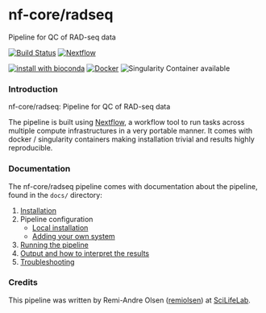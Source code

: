 # nf-core/radseq
Pipeline for QC of RAD-seq data

[![Build Status](https://travis-ci.org/remiolsen/nf-core-radseq.svg?branch=master)](https://travis-ci.org/remiolsen/nf-core-radseq)
[![Nextflow](https://img.shields.io/badge/nextflow-%E2%89%A50.30.0-brightgreen.svg)](https://www.nextflow.io/)

[![install with bioconda](https://img.shields.io/badge/install%20with-bioconda-brightgreen.svg)](http://bioconda.github.io/)
[![Docker](https://img.shields.io/docker/automated/remiolsen/nf-core-radseq.svg)](https://hub.docker.com/r/remiolsen/nf-core-radseq)
![Singularity Container available](
https://img.shields.io/badge/singularity-available-7E4C74.svg)

### Introduction
nf-core/radseq: Pipeline for QC of RAD-seq data

The pipeline is built using [Nextflow](https://www.nextflow.io), a workflow tool to run tasks across multiple compute infrastructures in a very portable manner. It comes with docker / singularity containers making installation trivial and results highly reproducible.


### Documentation
The nf-core/radseq pipeline comes with documentation about the pipeline, found in the `docs/` directory:

1. [Installation](docs/installation.md)
2. Pipeline configuration
    * [Local installation](docs/configuration/local.md)
    * [Adding your own system](docs/configuration/adding_your_own.md)
3. [Running the pipeline](docs/usage.md)
4. [Output and how to interpret the results](docs/output.md)
5. [Troubleshooting](docs/troubleshooting.md)

### Credits
This pipeline was written by Remi-Andre Olsen ([remiolsen](https://github.com/remiolsen)) at [SciLifeLab](http://www.scilifelab.se).
